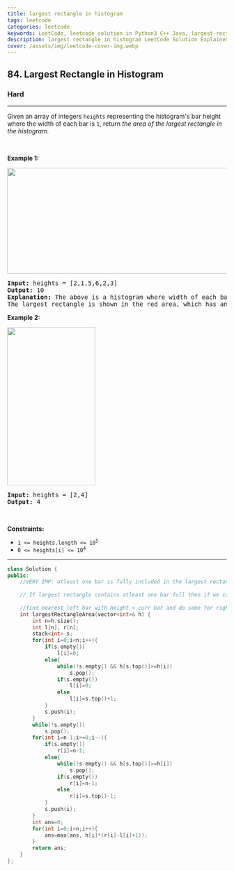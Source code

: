 ```yaml
---
title: largest rectangle in histogram
tags: leetcode
categories: leetcode
keywords: LeetCode, leetcode solution in Python3 C++ Java, largest-rectangle-in-histogram solution
description: largest rectangle in histogram LeetCode Solution Explained
cover: /assets/img/leetcode-cover-img.webp
---
```



<h2>84. Largest Rectangle in Histogram</h2><h3>Hard</h3><hr><div><p>Given an array of integers <code>heights</code> representing the histogram's bar height where the width of each bar is <code>1</code>, return <em>the area of the largest rectangle in the histogram</em>.</p>

<p>&nbsp;</p>
<p><strong>Example 1:</strong></p>
<img alt="" src="https://assets.leetcode.com/uploads/2021/01/04/histogram.jpg" style="width: 522px; height: 242px;">
<pre><strong>Input:</strong> heights = [2,1,5,6,2,3]
<strong>Output:</strong> 10
<strong>Explanation:</strong> The above is a histogram where width of each bar is 1.
The largest rectangle is shown in the red area, which has an area = 10 units.
</pre>

<p><strong>Example 2:</strong></p>
<img alt="" src="https://assets.leetcode.com/uploads/2021/01/04/histogram-1.jpg" style="width: 202px; height: 362px;">
<pre><strong>Input:</strong> heights = [2,4]
<strong>Output:</strong> 4
</pre>

<p>&nbsp;</p>
<p><strong>Constraints:</strong></p>

<ul>
	<li><code>1 &lt;= heights.length &lt;= 10<sup>5</sup></code></li>
	<li><code>0 &lt;= heights[i] &lt;= 10<sup>4</sup></code></li>
</ul>
</div>

---




```cpp
class Solution {
public:
    //VERY IMP: atleast one bar is fully included in the largest rectangle
    
    // If largest rectangle contains atleast one bar full then if we consideer largest of all areas containing every bar fully we get our answer
    
    //find nearest left bar with height < curr bar and do same for right.
    int largestRectangleArea(vector<int>& h) {
        int n=h.size();
        int l[n], r[n];
        stack<int> s;
        for(int i=0;i<n;i++){
            if(s.empty())
                l[i]=0;
            else{
                while(!s.empty() && h[s.top()]>=h[i])
                    s.pop();
                if(s.empty())
                    l[i]=0;
                else
                    l[i]=s.top()+1;
            }
            s.push(i);
        }
        while(!s.empty())
            s.pop();
        for(int i=n-1;i>=0;i--){
            if(s.empty())
                r[i]=n-1;
            else{
                while(!s.empty() && h[s.top()]>=h[i])
                    s.pop();
                if(s.empty())
                    r[i]=n-1;
                else
                    r[i]=s.top()-1;
            }
            s.push(i);
        }
        int ans=0;
        for(int i=0;i<n;i++){
            ans=max(ans, h[i]*(r[i]-l[i]+1));
        }
        return ans;
    }
};
```
